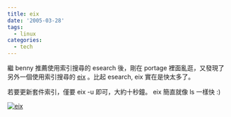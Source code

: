 ```yaml
---
title: eix
date: '2005-03-28'
tags:
  - linux
categories:
  - tech
---
```

繼 benny 推薦使用索引搜尋的 esearch 後，剛在 portage 裡面亂逛，又發現了另外一個使用索引搜尋的 [eix](http://sourceforge.net/projects/eix) 。比起 esearch, eix 實在是快太多了。  
  
若要更新套件索引，僅要 eix -u 即可，大約十秒鐘。 eix 簡直就像 ls 一樣快 :)  
  
[![eix](http://wshlab2.ee.kuas.edu.tw/%7Eyurenju/albums/screenshot/Screenshot_yurenju.thumb.png "eix")](http://wshlab2.ee.kuas.edu.tw/%7Eyurenju/gallery/screenshot/Screenshot_yurenju)